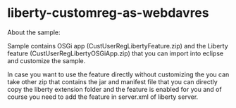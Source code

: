 # liberty-customreg-as-webdavres

About the sample:

Sample contains OSGi app (CustUserRegLibertyFeature.zip) and the Liberty feature (CustUserRegLibertyOSGiApp.zip) that you can import into eclipse and customize the sample.

In case you want to use the feature directly without customizing the you can take other zip that contains the jar and manifest file that you can directly copy the liberty extension folder and the feature is enabled for you and of course you need to add the feature in server.xml of liberty server.
